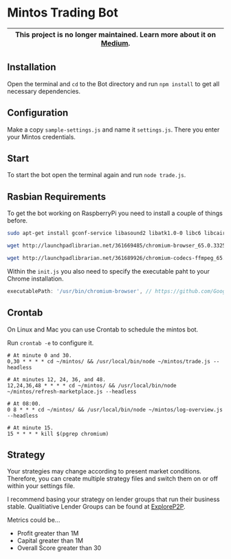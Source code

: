 # Mintos Trading Bot

| **This project is no longer maintained. Learn more about it on [Medium](https://medium.com/@symdesign/how-my-open-source-bot-made-me-a-21-8-net-annual-return-on-mintos-5077376abc53).** |
| --- |

## Installation

Open the terminal and `cd` to the Bot directory and run `npm install` to get all necessary dependencies.

## Configuration

Make a copy `sample-settings.js` and name it `settings.js`. There you enter your Mintos credentials.

## Start

To start the bot open the terminal again and run `node trade.js`.

## Rasbian Requirements
To get the bot working on RaspberryPi you need to install a couple of things before.

```sh
sudo apt-get install gconf-service libasound2 libatk1.0-0 libc6 libcairo2 libcups2 libdbus-1-3 libexpat1 libfontconfig1 libgcc1 libgconf-2-4 libgdk-pixbuf2.0-0 libglib2.0-0 libgtk-3-0 libnspr4 libpango-1.0-0 libpangocairo-1.0-0 libstdc++6 libx11-6 libx11-xcb1 libxcb1 libxcomposite1 libxcursor1 libxdamage1 libxext6 libxfixes3 libxi6 libxrandr2 libxrender1 libxss1 libxtst6 ca-certificates fonts-liberation libappindicator1 libnss3 lsb-release xdg-utils wget
```

```sh
wget http://launchpadlibrarian.net/361669485/chromium-browser_65.0.3325.181-0ubuntu0.14.04.1_armhf.deb; sudo dpkg -i chromium-browser_65.0.3325.181-0ubuntu0.14.04.1_armhf.deb
```

```sh
wget http://launchpadlibrarian.net/361689926/chromium-codecs-ffmpeg_65.0.3325.181-0ubuntu0.16.04.1_armhf.deb; sudo dpkg -i chromium-codecs-ffmpeg_65.0.3325.181-0ubuntu0.16.04.1_armhf.deb
```

Within the `init.js` you also need to specify the executable paht to your Chrome installation.

```js
executablePath: '/usr/bin/chromium-browser', // https://github.com/GoogleChrome/puppeteer/issues/550#issuecomment-339138670
```


## Crontab
On Linux and Mac you can use Crontab to schedule the mintos bot. 
 
Run `crontab -e` to configure it.

```
# At minute 0 and 30.
0,30 * * * * cd ~/mintos/ && /usr/local/bin/node ~/mintos/trade.js --headless

# At minutes 12, 24, 36, and 48.
12,24,36,48 * * * * cd ~/mintos/ && /usr/local/bin/node ~/mintos/refresh-marketplace.js --headless

# At 08:00.
0 8 * * * cd ~/mintos/ && /usr/local/bin/node ~/mintos/log-overview.js --headless

# At minute 15.
15 * * * * kill $(pgrep chromium)
```


## Strategy

Your strategies may change according to present market conditions. Therefore, you can create multiple strategy files and switch them on or off within your settings file.

I recommend basing your strategy on lender groups that run their business stable. Qualitiative Lender Groups can be found at [ExploreP2P](https://explorep2p.com/mintos-lender-ratings/).

Metrics could be...
- Profit greater than 1M 
- Capital greater than 1M 
- Overall Score greater than 30 